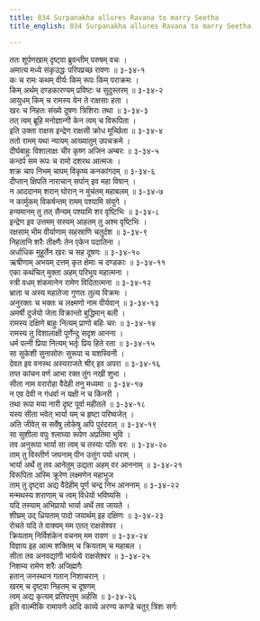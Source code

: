 ```yaml
---
title: 034 Surpanakha allures Ravana to marry Seetha
title_english: 034 Surpanakha allures Ravana to marry Seetha

---
```

ततः शूर्पणखाम् दृष्ट्वा ब्रुवन्तीम् परुषम् वचः ।  
अमात्य मध्ये संकृउद्धः परिपप्रच्छ रावणः ॥ ३-३४-१  
कः च रामः कथम् वीर्यः किम् रूपः किम् पराक्रमः ।  
किम् अर्थम् दण्डकारण्यम् प्रविष्टः च सुदुस्तरम् ॥ ३-३४-२  
आयुधम् किम् च रामस्य येन ते राक्षसाः हता ।  
खरः च निहतः संख्ये दूषणः त्रिशिराः तथा ॥ ३-३४-३  
तत् त्वम् ब्रूहि मनोज्ञान्गी केन त्वम् च विरूपिता ।  
इति उक्ता राक्षस इन्द्रेण राक्षसी क्रोध मूर्च्छिता ॥ ३-३४-४  
ततो रामम् यथा न्यायम् आख्यातुम् उपचक्रमे ।  
दीर्घबाहुः विशालाक्षः चीर कृष्ण अजिन अम्बरः ॥ ३-३४-५  
कन्दर्प सम रूपः च रामो दशरथ आत्मजः ।  
शक्र चाप निभम् चापम् विकृष्य कनकांगदम् ॥ ३-३४-६  
दीप्तान् क्षिपति नाराचान् सर्पान् इव महा विषान् ।  
न आददानम् शरान् घोरान् न मुंचंतम् महाबलम् ॥ ३-३४-७  
न कार्मुकम् विकर्षन्तम् रामम् पश्यामि संयुगे ।  
हन्यमानम् तु तत् सैन्यम् पश्यामि शर वृष्टिभिः ॥ ३-३४-८  
इन्द्रेण इव उत्तमम् सस्यम् आहतम् तु अश्म वृष्टिभिः ।  
रक्षसाम् भीम वीर्याणाम् सहस्राणि चतुर्दश ॥ ३-३४-९  
निहतानि शरैः तीक्ष्णैः तेन एकेन पदातिना ।  
अर्धाधिक मुहूर्तेन खरः च सह दूषणः ॥ ३-३४-१०  
ऋषीणाम् अभयम् दत्तम् कृत क्षेमाः च दण्डकाः ॥ ३-३४-११  
एका कथंचित् मुक्ता अहम् परिभूय महात्मना ।  
स्त्री वधम् शंकमानेन रामेण विदितात्मना ॥ ३-३४-१२  
भ्राता च अस्य महातेजा गुणतः तुल्य विक्रमः ।  
अनुरक्तः च भक्तः च लक्ष्मणो नाम वीर्यवान् ॥ ३-३४-१३  
अमर्षी दुर्जयो जेता विक्रान्तो बुद्धिमान् बली ।  
रामस्य दक्षिणे बाहुः नित्यम् प्राणो बहिः चरः ॥ ३-३४-१४  
रामस्य तु विशालाक्षी पूर्णेन्दु सदृश आनना ।  
धर्म पत्नी प्रिया नित्यम् भर्तृः प्रिय हिते रता ॥ ३-३४-१५  
सा सुकेशी सुनासोरुः सुरूपा च यशस्विनी ।  
देवत इव वनस्थ अस्यराजते श्रीर् इव अपरा ॥ ३-३४-१६  
तप्त कांचन वर्ण आभा रक्त तुंग नखी शुभा ।  
सीता नाम वरारोहा वैदेही तनु मध्यमा ॥ ३-३४-१७  
न एव देवी न गंधर्वा न यक्षी न च किंनरी ।  
तथा रूपा मया नारी दृष्ट पूर्वा महीतले ॥ ३-३४-१८  
यस्य सीता भवेत् भार्या यम् च हृष्टा परिष्वजेत् ।  
अति जीवेत् स सर्वेषु लोकेषु अपि पुरंदरात् ॥ ३-३४-१९  
सा सुशीला वपुः श्लाघ्या रूपेण अप्रतिमा भुवि ।  
तव अनुरूपा भार्या सा त्वम् च तस्याः पतिः वरः ॥ ३-३४-२०  
ताम् तु विस्तीर्ण जघनाम् पीन उत्तुंग पयो धराम् ।  
भार्या अर्थे तु तव आनेतुम् उद्यता अहम् वर आननाम् ॥ ३-३४-२१  
विरूपिता अस्मि क्रूरेण लक्ष्मणेन महाभुज  
ताम् तु दृष्ट्वा अद्य वैदेहीम् पूर्ण चन्द्र निभ आननाम् ॥ ३-३४-२२  
मन्मथस्य शराणाम् च त्वम् विधेयो भविष्यसि ।  
यदि तस्याम् अभिप्रायो भार्या अर्थे तव जायते ।  
शीघ्रम् उद् ध्रियताम् पादो जयार्थम् इह दक्षिणः ॥ ३-३४-२३  
रोचते यदि ते वाक्यम् मम एतत् राक्षसेश्वर ।  
क्रियताम् निर्विशंकेन वचनम् मम रावण ॥ ३-३४-२४  
विज्ञाय इह आत्म शक्तिम् च क्रियताम् च महाबल ।  
सीता तव अनवद्यांगी भार्यत्वे राक्षसेश्वर ॥ ३-३४-२५  
निशम्य रामेण शरैः अजिह्मगैः  
हतान् जनस्थान गतान् निशाचरान् ।  
खरम् च दृष्ट्वा निहतम् च दूषणम्  
त्वम् अद्य कृत्यम् प्रतिपत्तुम् अर्हसि ॥ ३-३४-२६  
इति वाल्मीकि रामायणे आदि काव्ये अरण्य काण्डे चतुर् त्रिंशः सर्गः